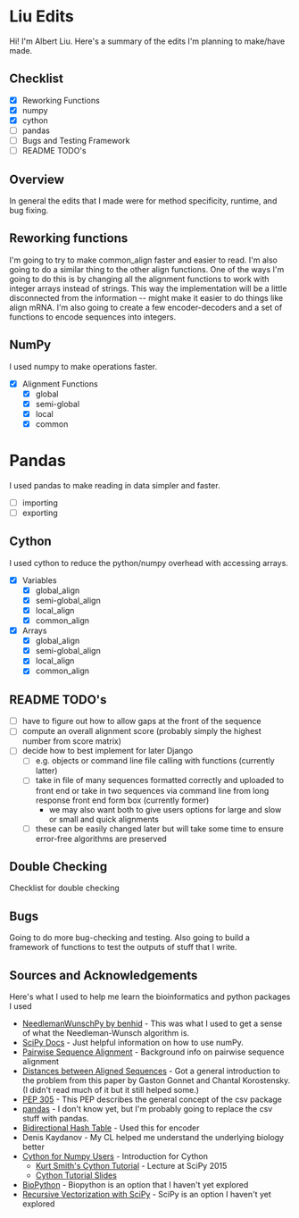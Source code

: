 # Liu Edits
Hi! I'm Albert Liu. Here's a summary of the edits I'm planning to make/have made.

## Checklist
* [x] Reworking Functions
* [x] numpy
* [x] cython
* [ ] pandas
* [ ] Bugs and Testing Framework
* [ ] README TODO's

## Overview
In general the edits that I made were for method specificity, runtime, and bug fixing.

## Reworking functions
I'm going to try to make common_align faster and easier to read. I'm also going to do a similar thing to the other align functions. One of the ways I'm going to do this is by changing all the alignment functions to work with integer arrays instead of strings. This way the implementation will be a little disconnected from the information -- might make it easier to do things like align mRNA. I'm also going to create a few encoder-decoders and a set of functions to encode sequences into integers.

## NumPy
I used numpy to make operations faster.
* [x] Alignment Functions
	* [x] global
	* [x] semi-global
	* [x] local
	* [x] common

# Pandas
I used pandas to make reading in data simpler and faster.
* [ ] importing
* [ ] exporting

## Cython
I used cython to reduce the python/numpy overhead with accessing arrays.
* [x] Variables
	* [x] global_align
	* [x] semi-global_align
	* [x] local_align
	* [x] common_align
* [x] Arrays
	* [x] global_align
	* [x] semi-global_align
	* [x] local_align
	* [x] common_align

## README TODO's
- [ ] have to figure out how to allow gaps at the front of the sequence
- [ ] compute an overall alignment score (probably simply the highest number from score matrix)
- [ ] decide how to best implement for later Django
	- [ ] e.g. objects or command line file calling with functions (currently latter)
	- [ ] take in file of many sequences formatted correctly and uploaded to front end or take in two sequences via command line from long response front end form box (currently former)
		- we may also want both to give users options for large and slow or small and quick alignments
	- [ ] these can be easily changed later but will take some time to ensure error-free algorithms are preserved

## Double Checking
Checklist for double checking

## Bugs
Going to do more bug-checking and testing. Also going to build a framework of functions to test the outputs of stuff that I write.

## Sources and Acknowledgements
Here's what I used to help me learn the bioinformatics and python packages I used
* [NeedlemanWunschPy by benhid](https://github.com/benhid/NeedlemanWunschPy/blob/master/NeedlemanWunschPy/algorithms.py) - This was what I used to get a sense of what the Needleman-Wunsch algorithm is.
* [SciPy Docs](https://docs.scipy.org/) - Just helpful information on how to use numPy.
* [Pairwise Sequence Alignment](https://towardsdatascience.com/pairwise-sequence-alignment-using-biopython-d1a9d0ba861f) - Background info on pairwise sequence alignment
* [Distances between Aligned Sequences](https://www.inf.ethz.ch/personal/gonnet/papers/Distance/Distance.html) - Got a general introduction to the problem from this paper by Gaston Gonnet and Chantal Korostensky. (I didn't read much of it but it still helped some.)
* [PEP 305](https://www.python.org/dev/peps/pep-0305/#reading-csv-files) - This PEP describes the general concept of the csv package
* [pandas](https://github.com/pandas-dev/pandas) - I don't know yet, but I'm probably going to replace the csv stuff with pandas.
* [Bidirectional Hash Table](https://stackoverflow.com/questions/3318625/efficient-bidirectional-hash-table-in-python) - Used this for encoder
* Denis Kaydanov - My CL helped me understand the underlying biology better
* [Cython for Numpy Users](https://cython.readthedocs.io/en/latest/src/userguide/numpy_tutorial.html) - Introduction for Cython
  * [Kurt Smith's Cython Tutorial](https://www.youtube.com/watch?v=gMvkiQ-gOW8&t=4730s&ab_channel=Enthought) - Lecture at SciPy 2015
  * [Cython Tutorial Slides](https://github.com/kwmsmith/scipy-2015-cython-tutorial)
* [BioPython](https://biopython.org/wiki/Documentation) - Biopython is an option that I haven't yet explored
* [Recursive Vectorization with SciPy](https://stackoverflow.com/questions/21336794/python-recursive-vectorization-with-timeseries/21338665#21338665) - SciPy is an option I haven't yet explored
